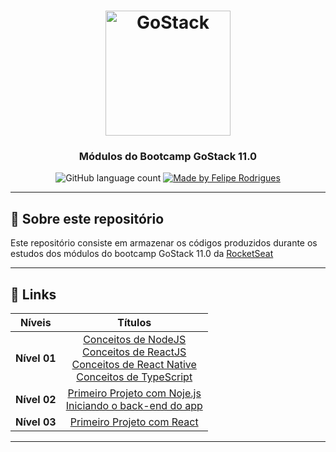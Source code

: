 <h1 align="center">
    <img alt="GoStack" src="https://rocketseat-cdn.s3-sa-east-1.amazonaws.com/bootcamp-header.png" width="200px" />
</h1>

<h3 align="center">
   Módulos do Bootcamp GoStack 11.0
</h3>

<p align="center">
  <img alt="GitHub language count" src="https://img.shields.io/github/languages/count/felipersdf/GoStack11?color=%2304D361">

  <a href="https://github.com/felipersdf">
    <img alt="Made by Felipe Rodrigues" src="https://img.shields.io/badge/made%20by-Felipe Rodrigues-%2304D361">
  </a>

</p>

---

## :rocket: Sobre este repositório
Este repositório consiste em armazenar os códigos produzidos durante os estudos dos módulos do bootcamp GoStack 11.0 da [RocketSeat](http://www.rocketseat.com.br) 

---

## :paperclip: Links 
<div align="center" >

|    Níveis    |  Títulos  |
|:-------------:|:--------:|
| **Nível 01**  | [Conceitos de NodeJS](https://github.com/felipersdf/GoStack11/tree/master/backend)<br>[Conceitos de ReactJS](https://github.com/felipersdf/GoStack11/tree/master/frontend)<br>[Conceitos de React Native](https://github.com/felipersdf/GoStack11/tree/master/mobile)<br> [Conceitos de TypeScript](https://github.com/felipersdf/GoStack11/tree/master/typescript) |
| **Nível 02**  | [Primeiro Projeto com Noje.js](https://github.com/felipersdf/GoStack11/tree/master/primeiro-projeto-node/)<br>[Iniciando o back-end do app](https://github.com/felipersdf/GoStack11/tree/master/iniciando-back-end/) |
| **Nível 03**  | [Primeiro Projeto com React](https://github.com/felipersdf/GoStack11/tree/master/primeiro-projeto-react/)<br> |
</div>

------
